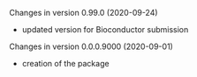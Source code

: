 Changes in version 0.99.0 (2020-09-24)
+ updated version for Bioconductor submission

Changes in version 0.0.0.9000 (2020-09-01)
+ creation of the package



